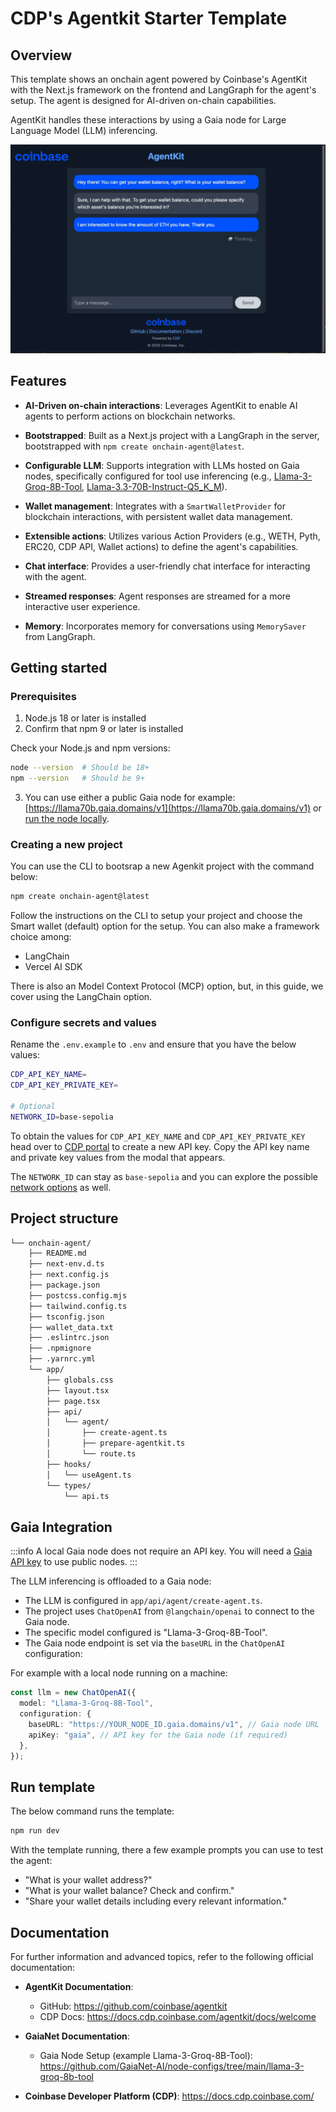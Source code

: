 # CDP's Agentkit Starter Template

## Overview

This template shows an onchain agent powered by Coinbase's AgentKit with the Next.js framework on the frontend and LangGraph for the agent's setup. The agent is designed for AI-driven on-chain capabilities.

AgentKit handles these interactions by using a Gaia node for Large Language Model (LLM) inferencing.

![cdp-image](./cdp-image.png)

## Features

- **AI-Driven on-chain interactions**: Leverages AgentKit to enable AI agents to perform actions on blockchain networks.

- **Bootstrapped**: Built as a Next.js project with a LangGraph in the server, bootstrapped with `npm create onchain-agent@latest`.

- **Configurable LLM**: Supports integration with LLMs hosted on Gaia nodes, specifically configured for tool use inferencing (e.g., [Llama-3-Groq-8B-Tool](https://github.com/GaiaNet-AI/node-configs/tree/main/llama-3-groq-8b-tool), [Llama-3.3-70B-Instruct-Q5_K_M](https://llama70b.gaia.domains/v1/info)).

- **Wallet management**: Integrates with a `SmartWalletProvider` for blockchain interactions, with persistent wallet data management.

- **Extensible actions**: Utilizes various Action Providers (e.g., WETH, Pyth, ERC20, CDP API, Wallet actions) to define the agent's capabilities.

- **Chat interface**: Provides a user-friendly chat interface for interacting with the agent.

- **Streamed responses**: Agent responses are streamed for a more interactive user experience.

- **Memory**: Incorporates memory for conversations using `MemorySaver` from LangGraph.

## Getting started

### Prerequisites

1. Node.js 18 or later is installed
2. Confirm that npm 9 or later is installed

Check your Node.js and npm versions:

```bash
node --version  # Should be 18+
npm --version   # Should be 9+
```

3. You can use either a public Gaia node for example: [https://llama70b.gaia.domains/v1](https://llama70b.gaia.domains/v1) or [run the node locally](https://github.com/GaiaNet-AI/node-configs/tree/main/llama-3-groq-8b-tool).

### Creating a new project

You can use the CLI to bootsrap a new Agenkit project with the command below:

```bash
npm create onchain-agent@latest
```

Follow the instructions on the CLI to setup your project and choose the Smart wallet (default) option for the setup. You can also make a framework choice among:

- LangChain
- Vercel AI SDK

There is also an Model Context Protocol (MCP) option, but, in this guide, we cover using the LangChain option.

### Configure secrets and values

Rename the `.env.example` to `.env` and ensure that you have the below values:

```bash
CDP_API_KEY_NAME=
CDP_API_KEY_PRIVATE_KEY=

# Optional
NETWORK_ID=base-sepolia
```

To obtain the values for `CDP_API_KEY_NAME` and `CDP_API_KEY_PRIVATE_KEY` head over to [CDP portal](https://portal.cdp.coinbase.com/projects/api-keys) to create a new API key. Copy the API key name and private key values from the modal that appears.

The `NETWORK_ID` can stay as `base-sepolia` and you can explore the possible [network options](https://docs.cdp.coinbase.com/api/docs/networks#network-identifiers) as well.

## Project structure

```bash
└── onchain-agent/
    ├── README.md
    ├── next-env.d.ts
    ├── next.config.js
    ├── package.json
    ├── postcss.config.mjs
    ├── tailwind.config.ts
    ├── tsconfig.json
    ├── wallet_data.txt
    ├── .eslintrc.json
    ├── .npmignore
    ├── .yarnrc.yml
    └── app/
        ├── globals.css
        ├── layout.tsx
        ├── page.tsx
        ├── api/
        │   └── agent/
        │       ├── create-agent.ts
        │       ├── prepare-agentkit.ts
        │       └── route.ts
        ├── hooks/
        │   └── useAgent.ts
        └── types/
            └── api.ts
```

## Gaia Integration

:::info
A local Gaia node does not require an API key. You will need a [Gaia API key](https://www.gaianet.ai/setting/gaia-api-keys) to use public nodes.
:::

The LLM inferencing is offloaded to a Gaia node:

- The LLM is configured in `app/api/agent/create-agent.ts`.
- The project uses `ChatOpenAI` from `@langchain/openai` to connect to the Gaia node.
- The specific model configured is "Llama-3-Groq-8B-Tool".
- The Gaia node endpoint is set via the `baseURL` in the `ChatOpenAI` configuration:

For example with a local node running on a machine:

```ts
const llm = new ChatOpenAI({
  model: "Llama-3-Groq-8B-Tool",
  configuration: {
    baseURL: "https://YOUR_NODE_ID.gaia.domains/v1", // Gaia node URL
    apiKey: "gaia", // API key for the Gaia node (if required)
  },
});
```

## Run template

The below command runs the template:

```bash
npm run dev
```

With the template running, there a few example prompts you can use to test the agent:

- "What is your wallet address?"
- "What is your wallet balance? Check and confirm."
- "Share your wallet details including every relevant information."

## Documentation

For further information and advanced topics, refer to the following official documentation:

- **AgentKit Documentation**:

  - GitHub: https://github.com/coinbase/agentkit
  - CDP Docs: https://docs.cdp.coinbase.com/agentkit/docs/welcome

- **GaiaNet Documentation**:

  - Gaia Node Setup (example Llama-3-Groq-8B-Tool): https://github.com/GaiaNet-AI/node-configs/tree/main/llama-3-groq-8b-tool

- **Coinbase Developer Platform (CDP)**: https://docs.cdp.coinbase.com/
